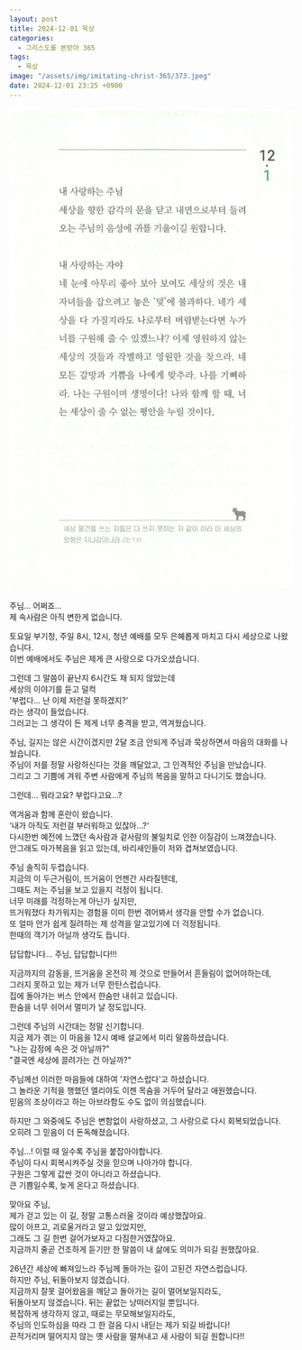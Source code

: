```yaml
---
layout: post
title: 2024-12-01 묵상
categories:
  - 그리스도를 본받아 365
tags:
  - 묵상
image: "/assets/img/imitating-christ-365/373.jpeg"
date: 2024-12-01 23:25 +0900
---
```


![image](/assets/img/imitating-christ-365/373.jpeg)

주님… 어쩌죠…  
제 속사람은 아직 변한게 없습니다.

토요일 부기청, 주일 8시, 12시, 청년 예배를 모두 은혜롭게 마치고 다시 세상으로 나왔습니다.  
이번 예배에서도 주님은 제게 큰 사랑으로 다가오셨습니다.

그런데 그 말씀이 끝난지 6시간도 채 되지 않았는데  
세상의 이야기를 듣고 덜컥  
'부럽다… 난 이제 저런걸 못하겠지?'  
라는 생각이 들었습니다.  
그러고는 그 생각이 든 제게 너무 충격을 받고, 역겨웠습니다.

주님, 길지는 않은 시간이겠지만 2달 조금 안되게 주님과 묵상하면서 마음의 대화를 나눴습니다.  
주님이 저를 정말 사랑하신다는 것을 깨달았고, 그 인격적인 주님을 만났습니다.  
그리고 그 기쁨에 겨워 주변 사람에게 주님의 복음을 말하고 다니기도 했습니다.

그런데… 뭐라고요? 부럽다고요…?

역겨움과 함께 혼란이 왔습니다.  
’내가 아직도 저런걸 부러워하고 있잖아…?‘  
다시한번 예전에 느꼈던 속사람과 겉사람의 불일치로 인한 이질감이 느껴졌습니다.  
안그래도 마가복음을 읽고 있는데, 바리새인들이 저와 겹쳐보였습니다.

주님 솔직히 두렵습니다.  
지금의 이 두근거림이, 뜨거움이 언젠간 사라질텐데,  
그때도 저는 주님을 보고 있을지 걱정이 됩니다.  
너무 미래를 걱정하는게 아닌가 싶지만,  
뜨거워졌다 차가워지는 경험을 이미 한번 겪어봐서 생각을 안할 수가 없습니다.  
또 얼마 안가 쉽게 질려하는 제 성격을 알고있기에 더 걱정됩니다.  
한때의 객기가 아닐까 생각도 듭니다.

답답합니다… 주님, 답답합니다!!!

지금까지의 감동을, 뜨거움을 온전히 제 것으로 만들어서 흔들림이 없어야하는데,  
그러지 못하고 있는 제가 너무 한탄스럽습니다.  
집에 돌아가는 버스 안에서 한숨만 내쉬고 있습니다.  
한숨을 너무 쉬어서 멀미가 날 정도입니다.

그런데 주님의 시간대는 정말 신기합니다.  
지금 제가 겪는 이 마음을 12시 예배 설교에서 미리 말씀하셨습니다.  
"나는 감정에 속은 것 아닐까?"  
"결국엔 세상에 끌려가는 건 아닐까?"

주님께선 이러한 마음들에 대하여 '자연스럽다'고 하셨습니다.  
그 놀라운 기적을 행했던 엘리야도 이젠 목숨을 거두어 달라고 애원했습니다.  
믿음의 조상이라고 하는 아브라함도 수도 없이 의심했습니다.

하지만 그 와중에도 주님은 변함없이 사랑하셨고, 그 사랑으로 다시 회복되었습니다.  
오히려 그 믿음이 더 돈독해졌습니다.

주님…! 이럴 때 일수록 주님을 붙잡아야합니다.  
주님이 다시 회복시켜주실 것을 믿으며 나아가야 합니다.  
구원은 그렇게 값싼 것이 아니라고 하셨습니다.  
큰 기쁨일수록, 늦게 온다고 하셨습니다.

맞아요 주님,  
제가 걷고 있는 이 길, 정말 고통스러울 것이라 예상했잖아요.  
많이 아프고, 괴로울거라고 알고 있었지만,  
그래도 그 길 한번 걸어가보자고 다짐한거였잖아요.  
지금까지 줄곧 건조하게 듣기만 한 말씀이 내 삶에도 의미가 되길 원했잖아요.

26년간 세상에 빠져있느라 주님께 돌아가는 길이 고된건 자연스럽습니다.  
하지만 주님, 뒤돌아보지 않겠습니다.  
지금까지 잘못 걸어왔음을 깨닫고 돌아가는 길이 멀어보일지라도,  
뒤돌아보지 않겠습니다. 뒤는 끝없는 낭떠러지일 뿐입니다.  
복잡하게 생각하지 않고, 때로는 무모해보일지라도,  
주님의 인도하심을 따라 그 한 걸음 다시 내딛는 제가 되길 바랍니다!  
끈적거리며 떨어지지 않는 옛 사람을 떨쳐내고 새 사람이 되길 원합니다!!